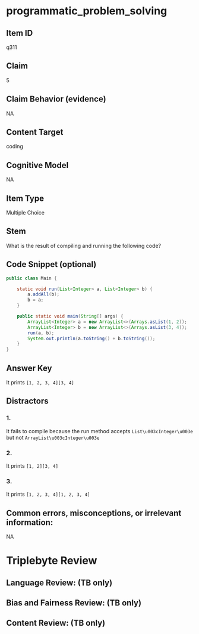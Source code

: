 # programmatic_problem_solving

## Item ID
q311

## Claim
5

## Claim Behavior (evidence)
NA

## Content Target
coding

## Cognitive Model
NA

## Item Type
Multiple Choice

## Stem
What is the result of compiling and running the following code?

## Code Snippet (optional)
```java
public class Main {

    static void run(List<Integer> a, List<Integer> b) {
        a.addAll(b);
        b = a;
    }

    public static void main(String[] args) {
        ArrayList<Integer> a = new ArrayList<>(Arrays.asList(1, 2));
        ArrayList<Integer> b = new ArrayList<>(Arrays.asList(3, 4));
        run(a, b);
        System.out.println(a.toString() + b.toString());
    }
}
```

## Answer Key
It prints `[1, 2, 3, 4][3, 4]`

## Distractors

### 1.
It fails to compile because the run method accepts `List\u003cInteger\u003e` but not `ArrayList\u003cInteger\u003e`

### 2.
It prints `[1, 2][3, 4]`

### 3.
It prints `[1, 2, 3, 4][1, 2, 3, 4]`

## Common errors, misconceptions, or irrelevant information:
NA

# Triplebyte Review


## Language Review: (TB only)


## Bias and Fairness Review: (TB only)


## Content Review: (TB only)

